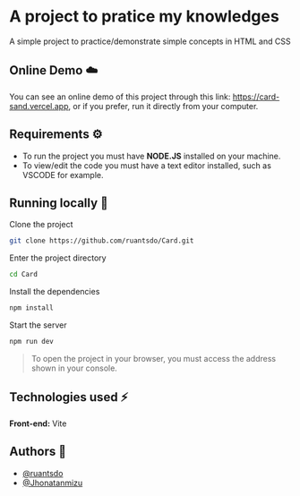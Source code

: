 
# A project to pratice my knowledges

A simple project to practice/demonstrate simple concepts in HTML and CSS


## Online Demo ☁️

You can see an online demo of this project through this link: https://card-sand.vercel.app, or if you prefer, run it directly from your computer.


## Requirements ⚙️

- To run the project you must have **NODE.JS** installed on your machine. 
- To view/edit the code you must have a text editor installed, such as VSCODE for example.


## Running locally 🚀

Clone the project

```bash
git clone https://github.com/ruantsdo/Card.git
```

Enter the project directory

```bash
cd Card
```

Install the dependencies

```bash
npm install
```

Start the server

```bash
npm run dev
```

> To open the project in your browser, you must access the address shown in your console.


## Technologies used ⚡

**Front-end:** Vite

## Authors 👥
- [@ruantsdo](https://github.com/ruantsdo)
- [@Jhonatanmizu](https://github.com/Jhonatanmizu)

